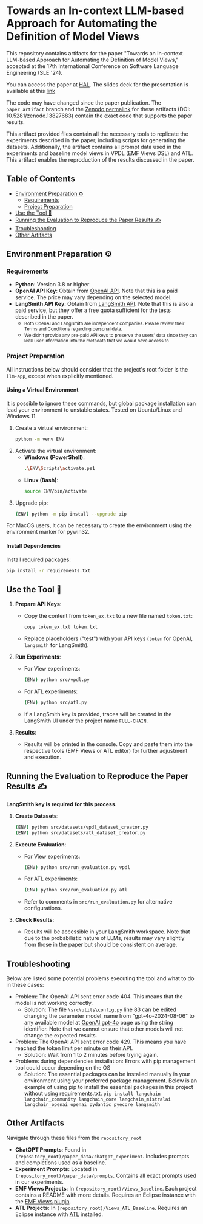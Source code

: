 # Towards an In-context LLM-based Approach for Automating the Definition of Model Views

This repository contains artifacts for the paper "Towards an In-context LLM-based Approach for Automating the Definition of Model Views," accepted at the 17th International Conference on Software Language Engineering (SLE '24).

You can access the paper at [HAL](https://hal.science/hal-04698209v1/).
The slides deck for the presentation is available at this [link](https://zenodo.org/records/14446887)

The code may have changed since the paper publication. The `paper_artifact` branch and the [Zenodo permalink](https://zenodo.org/records/13827683) for these artifacts (DOI: 10.5281/zenodo.13827683) contain the exact code that supports the paper results.

This artifact provided files contain all the necessary tools to replicate the experiments described in the paper, including scripts for generating the datasets.
Additionally, the artifact contains all prompt data used in the experiments and baseline model views in VPDL (EMF Views DSL) and ATL.
This artifact enables the reproduction of the results discussed in the paper.

## Table of Contents

- [Environment Preparation ⚙️](#environment-preparation-⚙️)
  - [Requirements](#requirements)
  - [Project Preparation](#project-preparation)
- [Use the Tool 🚀](#use-the-tool-🚀)
- [Running the Evaluation to Reproduce the Paper Results ✍️](#running-the-evaluation-to-reproduce-the-paper-results-✍️)
- [Troubleshooting](#troubleshooting)
- [Other Artifacts](#other-artifacts)

## Environment Preparation ⚙️

### Requirements

- **Python**: Version 3.8 or higher
- **OpenAI API Key**: Obtain from [OpenAI API](https://platform.openai.com/docs/api-reference/introduction). Note that this is a paid service. The price may vary depending on the selected model.
- **LangSmith API Key**: Obtain from [LangSmith API](https://docs.smith.langchain.com/how_to_guides/setup/create_account_api_key). Note that this is also a paid service, but they offer a free quota sufficient for the tests described in the paper.
   - <small>Both OpenAI and LangSmith are independent companies. Please review their Terms and Conditions regarding personal data.</small>
   - <small>We didn't provide any pre-paid API keys to preserve the users' data since they can leak user information into the metadata that we would have access to</small>

### Project Preparation

All instructions below should consider that the project's root folder is the `llm-app`, except when explicitly mentioned.

#### Using a Virtual Environment

It is possible to ignore these commands, but global package installation can lead your environment to unstable states. Tested on Ubuntu/Linux and Windows 11.

1. Create a virtual environment:
   ```bash
   python -m venv ENV
   ```
2. Activate the virtual environment:
   - **Windows (PowerShell)**:
     ```bash
     .\ENV\Scripts\activate.ps1
     ```
   - **Linux (Bash)**:
     ```bash
     source ENV/bin/activate
     ```
3. Upgrade pip:
   ```bash
   (ENV) python -m pip install --upgrade pip
   ```

For MacOS users, it can be necessary to create the environment using the environment marker for pywin32.

#### Install Dependencies

Install required packages:
```bash
pip install -r requirements.txt
```

## Use the Tool 🚀

1. **Prepare API Keys**:
   - Copy the content from `token_ex.txt` to a new file named `token.txt`:
     ```bash
     copy token_ex.txt token.txt
     ```
   - Replace placeholders ("test") with your API keys (`token` for OpenAI, `langsmith` for LangSmith).

2. **Run Experiments**:
   - For View experiments:
     ```bash
     (ENV) python src/vpdl.py
     ```
   - For ATL experiments:
     ```bash
     (ENV) python src/atl.py
     ```
   - If a LangSmith key is provided, traces will be created in the LangSmith UI under the project name `FULL-CHAIN`.

3. **Results**:
   - Results will be printed in the console. Copy and paste them into the respective tools (EMF Views or ATL editor) for further adjustment and execution.

## Running the Evaluation to Reproduce the Paper Results ✍️

**LangSmith key is required for this process.**

1. **Create Datasets**:
   ```bash
   (ENV) python src/datasets/vpdl_dataset_creator.py
   (ENV) python src/datasets/atl_dataset_creator.py
   ```

2. **Execute Evaluation**:
   - For View experiments:
     ```bash
     (ENV) python src/run_evaluation.py vpdl
     ```
   - For ATL experiments:
     ```bash
     (ENV) python src/run_evaluation.py atl
     ```
   - Refer to comments in `src/run_evaluation.py` for alternative configurations.

3. **Check Results**:
   - Results will be accessible in your LangSmith workspace. Note that due to the probabilistic nature of LLMs, results may vary slightly from those in the paper but should be consistent on average.

## Troubleshooting

Below are listed some potential problems executing the tool and what to do in these cases:

- Problem: The OpenAI API sent error code 404. This means that the model is not working correctly.
   - Solution: The file `\src\utils\config.py` line 83 can be edited changing the parameter model_name from "gpt-4o-2024-08-06" to any available model at [OpenAI gpt-4o](https://platform.openai.com/docs/models/gpt-4o) page using the string identifier. Note that we cannot ensure that other models will not change the expected results.
- Problem: The OpenAI API sent error code 429. This means you have reached the token limit per minute on their API.
   - Solution: Wait from 1 to 2 minutes before trying again.
- Problems during dependencies installation: Errors with pip management tool could occur depending on the OS
   - Solution: The essential packages can be installed manually in your environment using your preferred package management. Below is an example of using pip to install the essential packages in this project without using requirements.txt.
    `pip install langchain langchain_community langchain_core langchain_mistralai langchain_openai openai pydantic pyecore langsmith`


## Other Artifacts

Navigate through these files from the `repository_root`

- **ChatGPT Prompts**: Found in `(repository_root)/paper_data/chatgpt_experiment`. Includes prompts and completions used as a baseline.
- **Experiment Prompts**: Located in `(repository_root)/paper_data/prompts`. Contains all exact prompts used in our experiments.
- **EMF Views Projects**: In `(repository_root)/Views_Baseline`. Each project contains a README with more details. Requires an Eclipse instance with the [EMF Views plugin](https://www.atlanmod.org/emfviews/manual/user.html).
- **ATL Projects**: In `(repository_root)/Views_ATL_Baseline`. Requires an Eclipse instance with [ATL](https://eclipse.dev/atl/) installed.